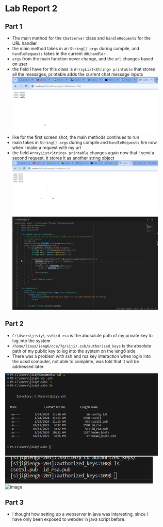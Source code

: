 
# Lab Report 2
## Part 1
* The main method for the ```ChatServer``` class and ```handleRequests``` for the URL handler
* the main method takes in an ```String[] args``` during compile, and ```handleRequests``` 
takes in the current ```URLhandler```. 
* ```args``` from the main function never change, and the ```url``` changes based on user
* the field I have for this class is ```ArrayList<String> printable``` that stores all the messages, printable adds the current chat message
inputs 
![Image](ss1.png)
* like for the first screen shot, the main methods continues to run
* main takes in ```String[] args``` during compile and ```handleRequests``` fire now when I make a request with my url
* the field ```ArrayList<String> printable``` changes again now that I send a second request, it stores it as another string object
![Image](ss2.png)
![Image](ss3.png)
## Part 2
* ``C:\Users\jisiy\.ssh\id_rsa`` is the abosolute path of my private key to log into the system
* ``/home/linux/ieng6/oce/7g/siji/.ssh/authorized_keys`` is the absolute path of my public key to log into the system on the ieng6 side
* There was a problem with ssh and rsa key interaction when login into the ucsd computer, not able to complete, was told that it will be addressed later.

![Image](ss4.png)
![Image](ss5.png)
![image](https://github.com/sji005/cse15l-lab-reports/assets/148498146/486ccc35-6e9f-4263-a923-931d13b7e095)

## Part 3
* I thought how setting up a webserver in java was interesting, since I have only been exposed to webdev in java script before.
